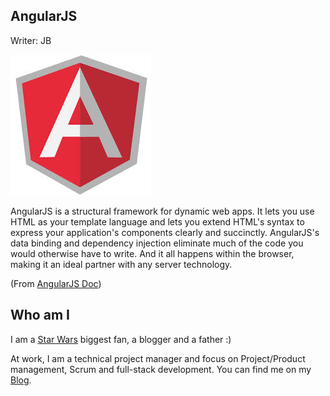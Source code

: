 ## AngularJS 

Writer: JB

![](angularjs.png)

AngularJS is a structural framework for dynamic web apps. It lets you use HTML as your template language and lets you extend HTML's syntax to express your application's components clearly and succinctly. AngularJS's data binding and dependency injection eliminate much of the code you would otherwise have to write. And it all happens within the browser, making it an ideal partner with any server technology.

(From [AngularJS Doc](https://docs.angularjs.org/guide/introduction))


## Who am I

I am a [Star Wars](http://www.starwars.com/) biggest fan, a blogger and a father :)

At work, I am a technical project manager and focus on Project/Product management, Scrum and full-stack development. 
You can find me on my [Blog](http://karatejb.blogspot.tw/).
